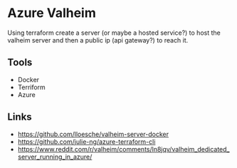 # Azure Valheim

Using terraform create a server (or maybe a hosted service?) to host the valheim server and then a public ip (api gateway?) to reach it.

## Tools
 - Docker
 - Terriform
 - Azure 
 
## Links
 - https://github.com/lloesche/valheim-server-docker
 - https://github.com/julie-ng/azure-terraform-cli
 - https://www.reddit.com/r/valheim/comments/ln8jqv/valheim_dedicated_server_running_in_azure/
 